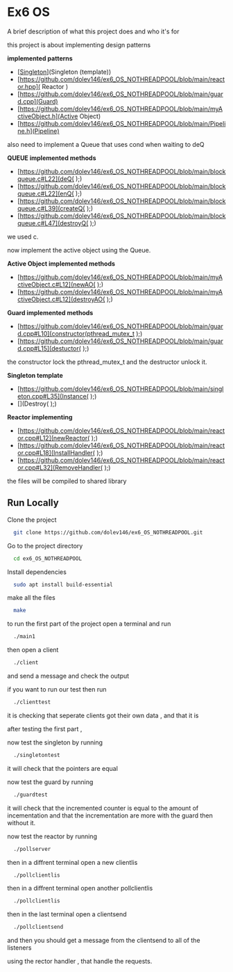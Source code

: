 
# Ex6 OS

A brief description of what this project does and who it's for

this project is about implementing design patterns 

**implemented patterns**

* [[Singleton](https://github.com/dolev146/ex6_OS_NOTHREADPOOL/blob/main/singleton.cpp)](Singleton (template))
* [https://github.com/dolev146/ex6_OS_NOTHREADPOOL/blob/main/reactor.hpp]( Reactor )
* [https://github.com/dolev146/ex6_OS_NOTHREADPOOL/blob/main/guard.cpp](Guard)
* [https://github.com/dolev146/ex6_OS_NOTHREADPOOL/blob/main/myActiveObject.h](Active Object)
* [https://github.com/dolev146/ex6_OS_NOTHREADPOOL/blob/main/Pipeline.h](Pipeline)

also need to implement a Queue that uses cond when waiting to deQ

**QUEUE implemented methods**

* [https://github.com/dolev146/ex6_OS_NOTHREADPOOL/blob/main/blockqueue.c#L22](deQ( );)
* [https://github.com/dolev146/ex6_OS_NOTHREADPOOL/blob/main/blockqueue.c#L22](enQ( );)
* [https://github.com/dolev146/ex6_OS_NOTHREADPOOL/blob/main/blockqueue.c#L39](createQ( );)
* [https://github.com/dolev146/ex6_OS_NOTHREADPOOL/blob/main/blockqueue.c#L47](destroyQ( );)

we used c.

now implement the active object using the Queue.

**Active Object implemented methods**

* [https://github.com/dolev146/ex6_OS_NOTHREADPOOL/blob/main/myActiveObject.c#L12](newAO( );)
* [https://github.com/dolev146/ex6_OS_NOTHREADPOOL/blob/main/myActiveObject.c#L12](destroyAO( );)


**Guard implemented methods**

* [https://github.com/dolev146/ex6_OS_NOTHREADPOOL/blob/main/guard.cpp#L10](constructor(pthread_mutex_t );)
* [https://github.com/dolev146/ex6_OS_NOTHREADPOOL/blob/main/guard.cpp#L15](destuctor( );)

the constructor lock the pthread_mutex_t
and the destructor unlock it.

**Singleton template**

* [https://github.com/dolev146/ex6_OS_NOTHREADPOOL/blob/main/singleton.cpp#L35](Instance( );)
* [](Destroy( );)


**Reactor implementing**

* [https://github.com/dolev146/ex6_OS_NOTHREADPOOL/blob/main/reactor.cpp#L12](newReactor( );)
* [https://github.com/dolev146/ex6_OS_NOTHREADPOOL/blob/main/reactor.cpp#L18](InstallHandler( );)
* [https://github.com/dolev146/ex6_OS_NOTHREADPOOL/blob/main/reactor.cpp#L32](RemoveHandler( );)


the files will be compiled to shared library















## Run Locally

Clone the project

```bash
  git clone https://github.com/dolev146/ex6_OS_NOTHREADPOOL.git
```

Go to the project directory

```bash
  cd ex6_OS_NOTHREADPOOL
```

Install dependencies

```bash
  sudo apt install build-essential
```

make all the files

```bash
  make
```

to run the first part of the project open a terminal and run

```bash
  ./main1
```

then open a client

```bash
  ./client
```

and send a message and check the output 

if you want to run our test then run

```bash
  ./clienttest
```
it is checking that seperate clients got their own data , and that it is 


after testing the first part ,

now test the singleton by running

```bash
  ./singletontest
```

it will check that the pointers are equal

now test the guard by running

```bash
  ./guardtest
```

it will check that the incremented counter is equal to the amount of incementation
and that the incrementation are more with the guard then without it.

now test the reactor by running

```bash
  ./pollserver
```

then in a diffrent terminal open a new clientlis

```bash
  ./pollclientlis
```

then in a diffrent terminal open another pollclientlis

```bash
  ./pollclientlis
```

then in the last terminal open a clientsend

```bash
  ./pollclientsend
```

and then you should get a message from the clientsend to all of the listeners

using the rector handler , that handle the requests.


